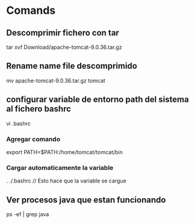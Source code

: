 # Comands

## Descomprimir fichero con tar
tar xvf Download/apache-tomcat-9.0.36.tar.gz

## Rename name file descomprimido
mv apache-tomcat-9.0.36.tar.gz tomcat

## configurar variable de entorno path del sistema al fichero bashrc
vi .bashrc

### Agregar comando
export PATH=$PATH:/home/tomcat/tomcat/bin

### Cargar automaticamente la variable
. ./.bashrc // Esto hace que la variable se cargue

## Ver procesos java que estan funcionando
ps -ef | grep java